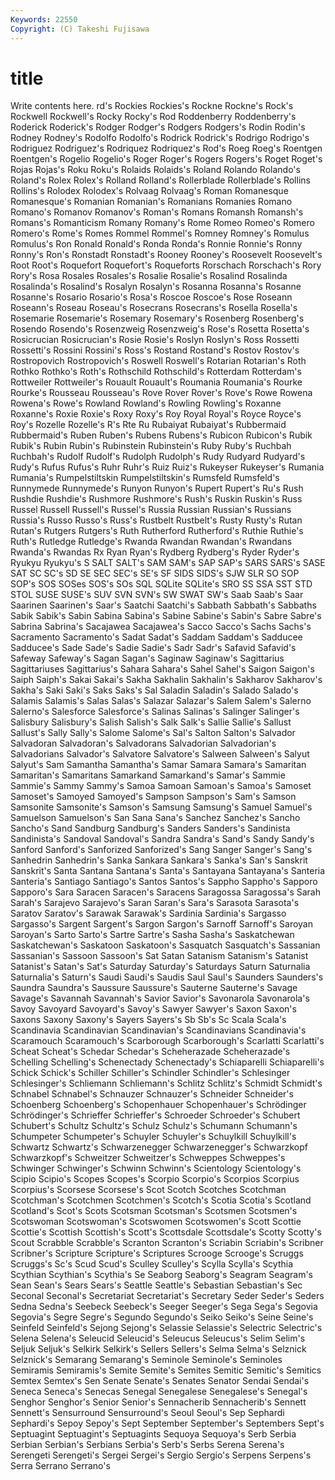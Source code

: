 ```yaml
---
Keywords: 22550 
Copyright: (C) Takeshi Fujisawa
---
```


# title

Write contents here.
rd's Rockies Rockies's Rockne Rockne's Rock's Rockwell Rockwell's
Rocky Rocky's Rod Roddenberry Roddenberry's Roderick Roderick's Rodger Rodger's Rodgers
Rodgers's Rodin Rodin's Rodney Rodney's Rodolfo Rodolfo's Rodrick Rodrick's Rodrigo
Rodrigo's Rodriguez Rodriguez's Rodriquez Rodriquez's Rod's Roeg Roeg's Roentgen Roentgen's
Rogelio Rogelio's Roger Roger's Rogers Rogers's Roget Roget's Rojas Rojas's
Roku Roku's Rolaids Rolaids's Roland Rolando Rolando's Roland's Rolex Rolex's
Rolland Rolland's Rollerblade Rollerblade's Rollins Rollins's Rolodex Rolodex's Rolvaag Rolvaag's
Roman Romanesque Romanesque's Romanian Romanian's Romanians Romanies Romano Romano's Romanov
Romanov's Roman's Romans Romansh Romansh's Romans's Romanticism Romany Romany's Rome
Romeo Romeo's Romero Romero's Rome's Romes Rommel Rommel's Romney Romney's
Romulus Romulus's Ron Ronald Ronald's Ronda Ronda's Ronnie Ronnie's Ronny
Ronny's Ron's Ronstadt Ronstadt's Rooney Rooney's Roosevelt Roosevelt's Root Root's
Roquefort Roquefort's Roqueforts Rorschach Rorschach's Rory Rory's Rosa Rosales Rosales's
Rosalie Rosalie's Rosalind Rosalinda Rosalinda's Rosalind's Rosalyn Rosalyn's Rosanna Rosanna's
Rosanne Rosanne's Rosario Rosario's Rosa's Roscoe Roscoe's Rose Roseann Roseann's
Roseau Roseau's Rosecrans Rosecrans's Rosella Rosella's Rosemarie Rosemarie's Rosemary Rosemary's
Rosenberg Rosenberg's Rosendo Rosendo's Rosenzweig Rosenzweig's Rose's Rosetta Rosetta's Rosicrucian
Rosicrucian's Rosie Rosie's Roslyn Roslyn's Ross Rossetti Rossetti's Rossini Rossini's
Ross's Rostand Rostand's Rostov Rostov's Rostropovich Rostropovich's Roswell Roswell's Rotarian
Rotarian's Roth Rothko Rothko's Roth's Rothschild Rothschild's Rotterdam Rotterdam's Rottweiler
Rottweiler's Rouault Rouault's Roumania Roumania's Rourke Rourke's Rousseau Rousseau's Rove
Rover Rover's Rove's Rowe Rowena Rowena's Rowe's Rowland Rowland's Rowling
Rowling's Roxanne Roxanne's Roxie Roxie's Roxy Roxy's Roy Royal Royal's
Royce Royce's Roy's Rozelle Rozelle's R's Rte Ru Rubaiyat Rubaiyat's
Rubbermaid Rubbermaid's Ruben Ruben's Rubens Rubens's Rubicon Rubicon's Rubik Rubik's
Rubin Rubin's Rubinstein Rubinstein's Ruby Ruby's Ruchbah Ruchbah's Rudolf Rudolf's
Rudolph Rudolph's Rudy Rudyard Rudyard's Rudy's Rufus Rufus's Ruhr Ruhr's
Ruiz Ruiz's Rukeyser Rukeyser's Rumania Rumania's Rumpelstiltskin Rumpelstiltskin's Rumsfeld Rumsfeld's
Runnymede Runnymede's Runyon Runyon's Rupert Rupert's Ru's Rush Rushdie Rushdie's
Rushmore Rushmore's Rush's Ruskin Ruskin's Russ Russel Russell Russell's Russel's
Russia Russian Russian's Russians Russia's Russo Russo's Russ's Rustbelt Rustbelt's
Rusty Rusty's Rutan Rutan's Rutgers Rutgers's Ruth Rutherford Rutherford's Ruthie
Ruthie's Ruth's Rutledge Rutledge's Rwanda Rwandan Rwandan's Rwandans Rwanda's Rwandas
Rx Ryan Ryan's Rydberg Rydberg's Ryder Ryder's Ryukyu Ryukyu's S
SALT SALT's SAM SAM's SAP SAP's SARS SARS's SASE SAT
SC SC's SD SE SEC SEC's SE's SF SIDS SIDS's
SJW SLR SO SOP SOP's SOS SOSes SOS's SOs SQL
SQLite SQLite's SRO SS SSA SST STD STOL SUSE SUSE's
SUV SVN SVN's SW SWAT SW's Saab Saab's Saar Saarinen
Saarinen's Saar's Saatchi Saatchi's Sabbath Sabbath's Sabbaths Sabik Sabik's Sabin
Sabina Sabina's Sabine Sabine's Sabin's Sabre Sabre's Sabrina Sabrina's Sacajawea
Sacajawea's Sacco Sacco's Sachs Sachs's Sacramento Sacramento's Sadat Sadat's Saddam
Saddam's Sadducee Sadducee's Sade Sade's Sadie Sadie's Sadr Sadr's Safavid
Safavid's Safeway Safeway's Sagan Sagan's Saginaw Saginaw's Sagittarius Sagittariuses Sagittarius's
Sahara Sahara's Sahel Sahel's Saigon Saigon's Saiph Saiph's Sakai Sakai's
Sakha Sakhalin Sakhalin's Sakharov Sakharov's Sakha's Saki Saki's Saks Saks's
Sal Saladin Saladin's Salado Salado's Salamis Salamis's Salas Salas's Salazar
Salazar's Salem Salem's Salerno Salerno's Salesforce Salesforce's Salinas Salinas's Salinger
Salinger's Salisbury Salisbury's Salish Salish's Salk Salk's Sallie Sallie's Sallust
Sallust's Sally Sally's Salome Salome's Sal's Salton Salton's Salvador Salvadoran
Salvadoran's Salvadorans Salvadorian Salvadorian's Salvadorians Salvador's Salvatore Salvatore's Salween Salween's
Salyut Salyut's Sam Samantha Samantha's Samar Samara Samara's Samaritan Samaritan's
Samaritans Samarkand Samarkand's Samar's Sammie Sammie's Sammy Sammy's Samoa Samoan
Samoan's Samoa's Samoset Samoset's Samoyed Samoyed's Sampson Sampson's Sam's Samson
Samsonite Samsonite's Samson's Samsung Samsung's Samuel Samuel's Samuelson Samuelson's San
Sana Sana's Sanchez Sanchez's Sancho Sancho's Sand Sandburg Sandburg's Sanders
Sanders's Sandinista Sandinista's Sandoval Sandoval's Sandra Sandra's Sand's Sandy Sandy's
Sanford Sanford's Sanforized Sanforized's Sang Sanger Sanger's Sang's Sanhedrin Sanhedrin's
Sanka Sankara Sankara's Sanka's San's Sanskrit Sanskrit's Santa Santana Santana's
Santa's Santayana Santayana's Santeria Santeria's Santiago Santiago's Santos Santos's Sappho
Sappho's Sapporo Sapporo's Sara Saracen Saracen's Saracens Saragossa Saragossa's Sarah
Sarah's Sarajevo Sarajevo's Saran Saran's Sara's Sarasota Sarasota's Saratov Saratov's
Sarawak Sarawak's Sardinia Sardinia's Sargasso Sargasso's Sargent Sargent's Sargon Sargon's
Sarnoff Sarnoff's Saroyan Saroyan's Sarto Sarto's Sartre Sartre's Sasha Sasha's
Saskatchewan Saskatchewan's Saskatoon Saskatoon's Sasquatch Sasquatch's Sassanian Sassanian's Sassoon Sassoon's
Sat Satan Satanism Satanism's Satanist Satanist's Satan's Sat's Saturday Saturday's
Saturdays Saturn Saturnalia Saturnalia's Saturn's Saudi Saudi's Saudis Saul Saul's
Saunders Saunders's Saundra Saundra's Saussure Saussure's Sauterne Sauterne's Savage Savage's
Savannah Savannah's Savior Savior's Savonarola Savonarola's Savoy Savoyard Savoyard's Savoy's
Sawyer Sawyer's Saxon Saxon's Saxons Saxony Saxony's Sayers Sayers's Sb
Sb's Sc Scala Scala's Scandinavia Scandinavian Scandinavian's Scandinavians Scandinavia's Scaramouch
Scaramouch's Scarborough Scarborough's Scarlatti Scarlatti's Scheat Scheat's Schedar Schedar's Scheherazade
Scheherazade's Schelling Schelling's Schenectady Schenectady's Schiaparelli Schiaparelli's Schick Schick's Schiller
Schiller's Schindler Schindler's Schlesinger Schlesinger's Schliemann Schliemann's Schlitz Schlitz's Schmidt
Schmidt's Schnabel Schnabel's Schnauzer Schnauzer's Schneider Schneider's Schoenberg Schoenberg's Schopenhauer
Schopenhauer's Schrödinger Schrödinger's Schrieffer Schrieffer's Schroeder Schroeder's Schubert Schubert's Schultz
Schultz's Schulz Schulz's Schumann Schumann's Schumpeter Schumpeter's Schuyler Schuyler's Schuylkill
Schuylkill's Schwartz Schwartz's Schwarzenegger Schwarzenegger's Schwarzkopf Schwarzkopf's Schweitzer Schweitzer's Schweppes
Schweppes's Schwinger Schwinger's Schwinn Schwinn's Scientology Scientology's Scipio Scipio's Scopes
Scopes's Scorpio Scorpio's Scorpios Scorpius Scorpius's Scorsese Scorsese's Scot Scotch
Scotches Scotchman Scotchman's Scotchmen Scotchmen's Scotch's Scotia Scotia's Scotland Scotland's
Scot's Scots Scotsman Scotsman's Scotsmen Scotsmen's Scotswoman Scotswoman's Scotswomen Scotswomen's
Scott Scottie Scottie's Scottish Scottish's Scott's Scottsdale Scottsdale's Scotty Scotty's
Scout Scrabble Scrabble's Scranton Scranton's Scriabin Scriabin's Scribner Scribner's Scripture
Scripture's Scriptures Scrooge Scrooge's Scruggs Scruggs's Sc's Scud Scud's Sculley
Sculley's Scylla Scylla's Scythia Scythian Scythian's Scythia's Se Seaborg Seaborg's
Seagram Seagram's Sean Sean's Sears Sears's Seattle Seattle's Sebastian Sebastian's
Sec Seconal Seconal's Secretariat Secretariat's Secretary Seder Seder's Seders Sedna
Sedna's Seebeck Seebeck's Seeger Seeger's Sega Sega's Segovia Segovia's Segre
Segre's Segundo Segundo's Seiko Seiko's Seine Seine's Seinfeld Seinfeld's Sejong
Sejong's Selassie Selassie's Selectric Selectric's Selena Selena's Seleucid Seleucid's Seleucus
Seleucus's Selim Selim's Seljuk Seljuk's Selkirk Selkirk's Sellers Sellers's Selma
Selma's Selznick Selznick's Semarang Semarang's Seminole Seminole's Seminoles Semiramis Semiramis's
Semite Semite's Semites Semitic Semitic's Semitics Semtex Semtex's Sen Senate
Senate's Senates Senator Sendai Sendai's Seneca Seneca's Senecas Senegal Senegalese
Senegalese's Senegal's Senghor Senghor's Senior Senior's Sennacherib Sennacherib's Sennett Sennett's
Sensurround Sensurround's Seoul Seoul's Sep Sephardi Sephardi's Sepoy Sepoy's Sept
September September's Septembers Sept's Septuagint Septuagint's Septuagints Sequoya Sequoya's Serb
Serbia Serbian Serbian's Serbians Serbia's Serb's Serbs Serena Serena's Serengeti
Serengeti's Sergei Sergei's Sergio Sergio's Serpens Serpens's Serra Serrano Serrano's
